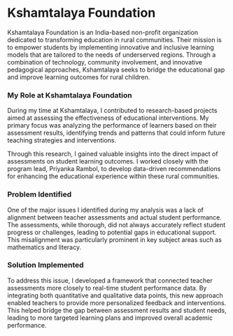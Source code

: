 # Kshamtalaya Foundation

Kshamtalaya Foundation is an India-based non-profit organization dedicated to transforming education in rural communities. Their mission is to empower students by implementing innovative and inclusive learning models that are tailored to the needs of underserved regions. Through a combination of technology, community involvement, and innovative pedagogical approaches, Kshamtalaya seeks to bridge the educational gap and improve learning outcomes for rural children.

### My Role at Kshamtalaya Foundation
During my time at Kshamtalaya, I contributed to research-based projects aimed at assessing the effectiveness of educational interventions. My primary focus was analyzing the performance of learners based on their assessment results, identifying trends and patterns that could inform future teaching strategies and interventions.

Through this research, I gained valuable insights into the direct impact of assessments on student learning outcomes. I worked closely with the program lead, Priyanka Rambol, to develop data-driven recommendations for enhancing the educational experience within these rural communities.

### Problem Identified
One of the major issues I identified during my analysis was a lack of alignment between teacher assessments and actual student performance. The assessments, while thorough, did not always accurately reflect student progress or challenges, leading to potential gaps in educational support. This misalignment was particularly prominent in key subject areas such as mathematics and literacy.

### Solution Implemented
To address this issue, I developed a framework that connected teacher assessments more closely to real-time student performance data. By integrating both quantitative and qualitative data points, this new approach enabled teachers to provide more personalized feedback and interventions. This helped bridge the gap between assessment results and student needs, leading to more targeted learning plans and improved overall academic performance.


